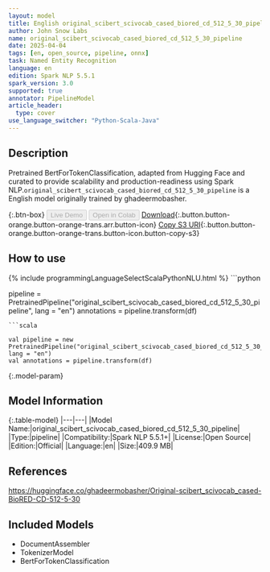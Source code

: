 ```yaml
---
layout: model
title: English original_scibert_scivocab_cased_biored_cd_512_5_30_pipeline pipeline BertForTokenClassification from ghadeermobasher
author: John Snow Labs
name: original_scibert_scivocab_cased_biored_cd_512_5_30_pipeline
date: 2025-04-04
tags: [en, open_source, pipeline, onnx]
task: Named Entity Recognition
language: en
edition: Spark NLP 5.5.1
spark_version: 3.0
supported: true
annotator: PipelineModel
article_header:
  type: cover
use_language_switcher: "Python-Scala-Java"
---
```


## Description

Pretrained BertForTokenClassification, adapted from Hugging Face and curated to provide scalability and production-readiness using Spark NLP.`original_scibert_scivocab_cased_biored_cd_512_5_30_pipeline` is a English model originally trained by ghadeermobasher.

{:.btn-box}
<button class="button button-orange" disabled>Live Demo</button>
<button class="button button-orange" disabled>Open in Colab</button>
[Download](https://s3.amazonaws.com/auxdata.johnsnowlabs.com/public/models/original_scibert_scivocab_cased_biored_cd_512_5_30_pipeline_en_5.5.1_3.0_1743744996080.zip){:.button.button-orange.button-orange-trans.arr.button-icon}
[Copy S3 URI](s3://auxdata.johnsnowlabs.com/public/models/original_scibert_scivocab_cased_biored_cd_512_5_30_pipeline_en_5.5.1_3.0_1743744996080.zip){:.button.button-orange.button-orange-trans.button-icon.button-copy-s3}

## How to use



<div class="tabs-box" markdown="1">
{% include programmingLanguageSelectScalaPythonNLU.html %}
```python

pipeline = PretrainedPipeline("original_scibert_scivocab_cased_biored_cd_512_5_30_pipeline", lang = "en")
annotations =  pipeline.transform(df)   

```
```scala

val pipeline = new PretrainedPipeline("original_scibert_scivocab_cased_biored_cd_512_5_30_pipeline", lang = "en")
val annotations = pipeline.transform(df)

```
</div>

{:.model-param}
## Model Information

{:.table-model}
|---|---|
|Model Name:|original_scibert_scivocab_cased_biored_cd_512_5_30_pipeline|
|Type:|pipeline|
|Compatibility:|Spark NLP 5.5.1+|
|License:|Open Source|
|Edition:|Official|
|Language:|en|
|Size:|409.9 MB|

## References

https://huggingface.co/ghadeermobasher/Original-scibert_scivocab_cased-BioRED-CD-512-5-30

## Included Models

- DocumentAssembler
- TokenizerModel
- BertForTokenClassification